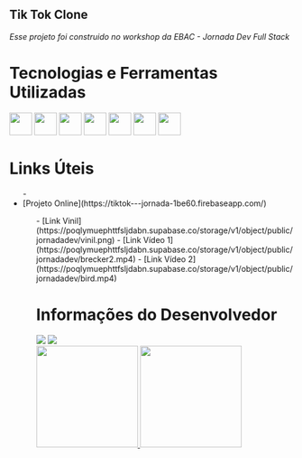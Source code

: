 ## Tik Tok Clone
*Esse projeto foi construido no workshop da EBAC - Jornada Dev Full Stack*

# **Tecnologias e Ferramentas Utilizadas**

<img src="https://cdn.jsdelivr.net/gh/devicons/devicon/icons/react/react-original.svg" width="40" height="40"/> <img src="https://cdn.jsdelivr.net/gh/devicons/devicon/icons/javascript/javascript-plain.svg" height="40"/> <img src="https://cdn.jsdelivr.net/gh/devicons/devicon/icons/html5/html5-plain-wordmark.svg" width="40" height="40"/> <img src="https://cdn.jsdelivr.net/gh/devicons/devicon/icons/css3/css3-plain-wordmark.svg" width="40" height="40"/> <img src="https://cdn.jsdelivr.net/gh/devicons/devicon/icons/firebase/firebase-plain-wordmark.svg" width="40" height="40"/> <img src="https://cdn.jsdelivr.net/gh/devicons/devicon/icons/nodejs/nodejs-original.svg" width="40" height="40"/> <img src="https://cdn.jsdelivr.net/gh/devicons/devicon/icons/vscode/vscode-original.svg" width="40" height="40"/>


# **Links Úteis**

<ul>
- <li>[Projeto Online](https://tiktok---jornada-1be60.firebaseapp.com/)</li>
<ul>
- [Link Vinil](https://poqlymuephttfsljdabn.supabase.co/storage/v1/object/public/jornadadev/vinil.png)
- [Link Vídeo 1](https://poqlymuephttfsljdabn.supabase.co/storage/v1/object/public/jornadadev/brecker2.mp4)
- [Link Vídeo 2](https://poqlymuephttfsljdabn.supabase.co/storage/v1/object/public/jornadadev/bird.mp4)


# **Informações do Desenvolvedor**




<div>
<a href="https://instagram.com/_krazeman" target="_blank"><img src="https://img.shields.io/badge/-Instagram-%23E4405F?style=for-the-badge&logo=instagram&logoColor=white" target="_blank"></a>
<a href="https://www.linkedin.com/in/lhnl007hm" target="_blank"><img src="https://img.shields.io/badge/-LinkedIn-%230077B5?style=for-the-badge&logo=linkedin&logoColor=white" target="_blank"></a>   
</div>




<div>
<a href="https://github.com/lhnl007hm">
<img height="180em" src="https://github-readme-stats.vercel.app/api/top-langs/?username=lhnl007hm&layout=compact&langs_count=7&theme=dracula"/>
<img height="180em" src="https://github-readme-stats.vercel.app/api?username=lhnl007hm&show_icons=true&theme=dracula&include_all_commits=true&count_private=true"/>
</div>
